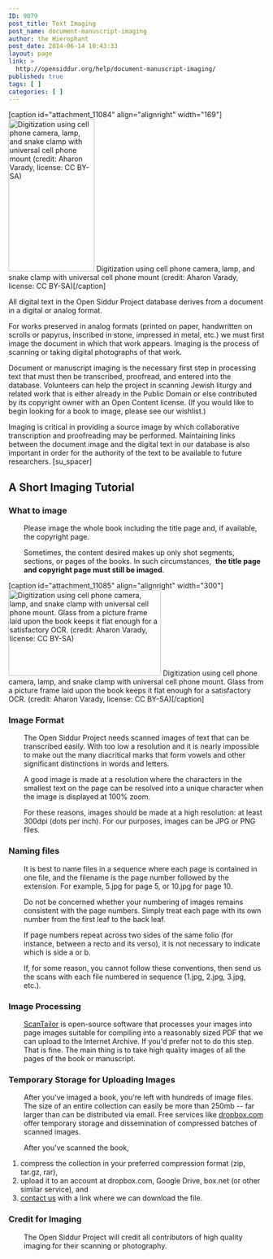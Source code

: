 ```yaml
---
ID: 9079
post_title: Text Imaging
post_name: document-manuscript-imaging
author: the Hierophant
post_date: 2014-06-14 10:43:33
layout: page
link: >
  http://opensiddur.org/help/document-manuscript-imaging/
published: true
tags: [ ]
categories: [ ]
---
```

[caption id="attachment_11084" align="alignright" width="169"]<a href="http://opensiddur.org/wp-content/uploads/2014/06/Aharon-Varady-Digitization-Station-1.jpg"><img class="size-medium wp-image-11084" src="http://opensiddur.org/wp-content/uploads/2014/06/Aharon-Varady-Digitization-Station-1-169x300.jpg" alt="Digitization using cell phone camera, lamp, and snake clamp with universal cell phone mount (credit: Aharon Varady, license: CC BY-SA)" width="169" height="300" /></a> Digitization using cell phone camera, lamp, and snake clamp with universal cell phone mount (credit: Aharon Varady, license: CC BY-SA)[/caption]

All digital text in the Open Siddur Project database derives from a document in a digital or analog format.

For works preserved in analog formats (printed on paper, handwritten on scrolls or papyrus, inscribed in stone, impressed in metal, etc.) we must first image the document in which that work appears. Imaging is the process of scanning or taking digital photographs of that work.

Document or manuscript imaging is the necessary first step in processing text that must then be transcribed, proofread, and entered into the database. Volunteers can help the project in scanning Jewish liturgy and related work that is either already in the Public Domain or else contributed by its copyright owner with an Open Content license. (If you would like to begin looking for a book to image, please see our wishlist.)

Imaging is critical in providing a source image by which collaborative transcription and proofreading may be performed. Maintaining links between the document image and the digital text in our database is also important in order for the authority of the text to be available to future researchers.
[su_spacer]
<h2>A Short Imaging Tutorial</h2>
<h3>What to image</h3>
<p style="padding-left: 30px;">Please image the whole book including the title page and, if available, the copyright page.</p>
<p style="padding-left: 30px;">Sometimes, the content desired makes up only shot segments, sections, or pages of the books. In such circumstances,  <b>the title page and copyright page must still be imaged</b>.</p>

[caption id="attachment_11085" align="alignright" width="300"]<a href="http://opensiddur.org/wp-content/uploads/2014/06/Aharon-Varady-Digitization-Station-2.jpg"><img class="size-medium wp-image-11085" src="http://opensiddur.org/wp-content/uploads/2014/06/Aharon-Varady-Digitization-Station-2-300x169.jpg" alt="Digitization using cell phone camera, lamp, and snake clamp with universal cell phone mount. Glass from a picture frame laid upon the book keeps it flat enough for a satisfactory OCR. (credit: Aharon Varady, license: CC BY-SA)" width="300" height="169" /></a> Digitization using cell phone camera, lamp, and snake clamp with universal cell phone mount. Glass from a picture frame laid upon the book keeps it flat enough for a satisfactory OCR. (credit: Aharon Varady, license: CC BY-SA)[/caption]
<h3>Image Format</h3>
<p style="padding-left: 30px;">The Open Siddur Project needs scanned images of text that can be transcribed easily. With too low a resolution and it is nearly impossible to make out the many diacritical marks that form vowels and other significant distinctions in words and letters.</p>
<p style="padding-left: 30px;">A good image is made at a resolution where the characters in the smallest text on the page can be resolved into a unique character when the image is displayed at 100% zoom.</p>
<p style="padding-left: 30px;">For these reasons, images should be made at a high resolution: at least 300dpi (dots per inch). For our purposes, images can be JPG or PNG files.</p>

<h3>Naming files</h3>
<p style="padding-left: 30px;">It is best to name files in a sequence where each page is contained in one file, and the filename is the page number followed by the extension. For example, 5.jpg for page 5, or 10.jpg for page 10.</p>
<p style="padding-left: 30px;">Do not be concerned whether your numbering of images remains consistent with the page numbers. Simply treat each page with its own number from the first leaf to the back leaf.</p>
<p style="padding-left: 30px;">If page numbers repeat across two sides of the same folio (for instance, between a recto and its verso), it is not necessary to indicate which is side a or b.</p>
<p style="padding-left: 30px;">If, for some reason, you cannot follow these conventions, then send us the scans with each file numbered in sequence (1.jpg, 2.jpg, 3.jpg, etc.).</p>

<h3>Image Processing</h3>
<p style="padding-left: 30px;"><a href="http://scantailor.org/downloads/">ScanTailor</a> is open-source software that processes your images into page images suitable for compiling into a reasonably sized PDF that we can upload to the Internet Archive. If you'd prefer not to do this step. That is fine. The main thing is to take high quality images of all the pages of the book or manuscript.</p>

<h3>Temporary Storage for Uploading Images</h3>
<p style="padding-left: 30px;">After you've imaged a book, you're left with hundreds of image files. The size of an entire collection can easily be more than 250mb -- far larger than can be distributed via email. Free services like <a class="external text" href="http://dropbox.com" rel="nofollow">dropbox.com</a> offer temporary storage and dissemination of compressed batches of scanned images.</p>
<p style="padding-left: 30px;">After you've scanned the book,</p>

<ol>
	<li>compress the collection in your preferred compression format (zip, tar.gz, rar),</li>
	<li>upload it to an account at dropbox.com, Google Drive, box.net (or other similar service), and</li>
	<li><a href="http://opensiddur.net/contact/">contact us</a> with a link where we can download the file.</li>
</ol>
<h3>Credit for Imaging</h3>
<p style="padding-left: 30px;">The Open Siddur Project will credit all contributors of high quality imaging for their scanning or photography.</p>